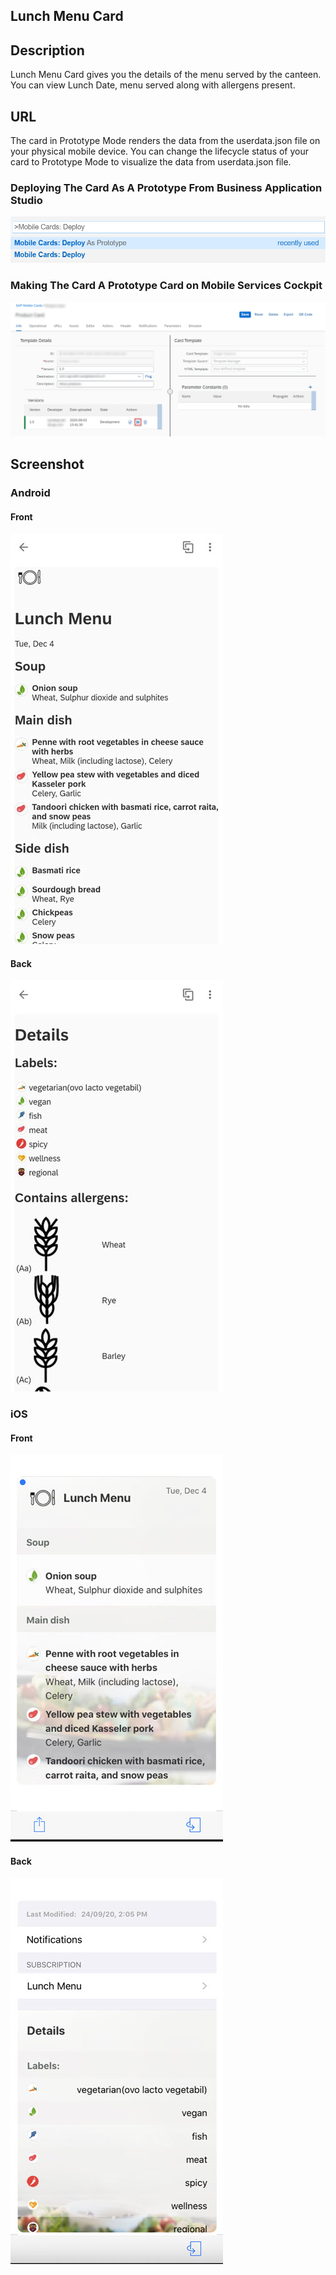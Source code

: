 ## Lunch Menu Card

## Description

Lunch Menu Card gives you the details of the menu served by the canteen. You can view Lunch Date, menu served along with allergens present.

## URL

The card in Prototype Mode renders the data from the userdata.json file on your physical mobile device.
You can change the lifecycle status of your card to Prototype Mode to visualize the data from userdata.json file.

### Deploying The Card As A Prototype From Business Application Studio

![Lunch Menu Card Business Application Studio Screenshot](screens/deploy-prototype-BAS.png)

### Making The Card A Prototype Card on Mobile Services Cockpit 

![Lunch Menu Card Mobile Services Cockpit Screenshot](screens/mobile-services-cockpit-prototype.png)

## Screenshot

### Android

#### Front

![Lunch Menu Card Android Front Screenshot](screens/android.png)

#### Back

![Lunch Menu Card Android Back Screenshot](screens/android_back.png)

### iOS

#### Front

![Lunch Menu Card iOS Front Screenshot](screens/ios.png)

#### Back

![Lunch Menu Card iOS Back Screenshot](screens/ios_back.png)
